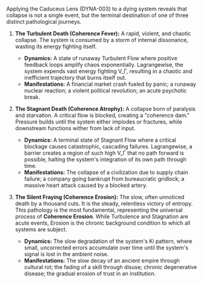Applying the Caduceus Lens (DYNA-003) to a dying system reveals that collapse is not a single event, but the terminal destination of one of three distinct pathological journeys.

1.  **The Turbulent Death (Coherence Fever):**
    A rapid, violent, and chaotic collapse. The system is consumed by a storm of internal dissonance, wasting its energy fighting itself.
    *   **Dynamics:** A state of runaway Turbulent Flow where positive feedback loops amplify chaos exponentially. Lagrangewise, the system expends vast energy fighting V_Γ, resulting in a chaotic and inefficient trajectory that burns itself out.
    *   **Manifestations:** A financial market crash fueled by panic; a runaway nuclear reaction; a violent political revolution; an acute psychotic break.

2.  **The Stagnant Death (Coherence Atrophy):**
    A collapse born of paralysis and starvation. A critical flow is blocked, creating a "coherence dam." Pressure builds until the system either implodes or fractures, while downstream functions wither from lack of input.
    *   **Dynamics:** A terminal state of Stagnant Flow where a critical blockage causes catastrophic, cascading failures. Lagrangewise, a barrier creates a region of such high V_Γ that no path forward is possible, halting the system's integration of its own path through time.
    *   **Manifestations:** The collapse of a civilization due to supply chain failure; a company going bankrupt from bureaucratic gridlock; a massive heart attack caused by a blocked artery.

3.  **The Silent Fraying (Coherence Erosion):**
    The slow, often unnoticed death by a thousand cuts. It is the steady, relentless victory of entropy. This pathology is the most fundamental, representing the universal process of **Coherence Erosion**. While Turbulence and Stagnation are acute events, Erosion is the chronic background condition to which all systems are subject.
    *   **Dynamics:** The slow degradation of the system's Ki pattern, where small, uncorrected errors accumulate over time until the system's signal is lost in the ambient noise.
    *   **Manifestations:** The slow decay of an ancient empire through cultural rot; the fading of a skill through disuse; chronic degenerative disease; the gradual erosion of trust in an institution.